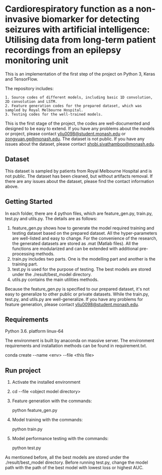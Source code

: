 # Cardiorespiratory function as a non-invasive biomarker for detecting seizures with artificial intelligence: Utilising data from long-term patient recordings from an epilepsy monitoring unit

This is an implementation of the first step of the project on Python 3, Keras and TensorFlow. 

The repository includes:

 	1. Source codes of different models, including basic 1D convolution, 2D convolution and LSTM.
 	2. Feature generation codes for the prepared dataset, which was sampled by Royal Melbourne Hospital.
 	3. Testing codes for the well-trained models.

This is the first stage of the project, the codes are well-documented and designed to be easy to extend. If you have any problems about the models or project, please contact yliu0098@student.monash.edu or zongyuan.ge@monash.edu. The dataset is not public. If you have any issues about the dataset, please contact shobi.sivathamboo@monash.edu. 

## Dataset

This dataset is sampled by patients from Royal Melbourne Hospital and is not public. The dataset has been cleaned, but without artifacts removal. If there are any issues about the dataset, please find the contact information above.

## Getting Started

In each folder, there are 4 python files, which are feature_gen.py, train.py, test.py and utils.py. The details are as follows:

1. feature_gen.py shows how to generate the model required training and testing dataset based on the prepared dataset. All the hyper-parameters are well-listed and easy to change. For the convenience of the research, the generated datasets are stored as .mat (Matlab files). All the functions are modularized and can be extended with additional pre-processing methods.
2. train.py includes two parts. One is the modelling part and another is the training part.
3. test.py is used for the purpose of testing. The best models are stored under the  ./result/best_model directory.
4. utils.py contains the main utilities methods.

Because the feature_gen.py is specified to our prepared dataset, it's not easy to generalize to other public or private datasets. While the train.py, test.py, and utils.py are well-generalize. If you have any problems for feature generation, please contact yliu0098@student.monash.edu.

## Requirements

Python 3.6. platform linux-64

The environment is built by anaconda on massive server. The environment requirements and installation methods can be found in requirement.txt.

conda create --name \<env> --file \<this file>

## Run project

1. Activate the installed environment

2. cd --file \<object model directory>

3. Feature generation with the commands: 

   python feature_gen.py 

4. Model training with the commands: 

   python train.py

5. Model performance testing with the commands:

   python test.py

As mentioned before, all the best models are stored under the ./result/best_model directory. Before running test.py, change the model path with the path of the best model with lowest loss or highest AUC.
